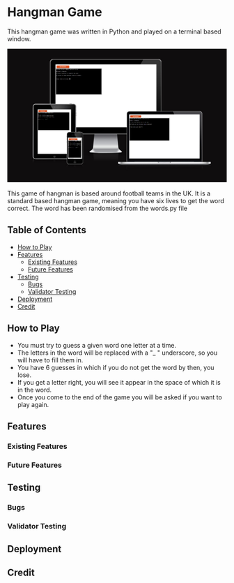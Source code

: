 # **Hangman Game**

This hangman game was written in Python and played on a terminal based window.

![Am I responsive](assets/readme-images/am-i-responsive.jpg)

This game of hangman is based around football teams in the UK. It is a standard based hangman game, meaning you have six lives to get the word correct.
The word has been randomised from the words.py file

## **Table of Contents**

- [How to Play](#how-to-play)
- [Features](#features)
    - [Existing Features](#existing-features)
    - [Future Features](#future-features)
- [Testing](#testing)
    - [Bugs](#bugs)
    - [Validator Testing](#vaidation)
- [Deployment](#deployment)
- [Credit](#credit)

## **How to Play**

* You must try to guess a given word one letter at a time.
* The letters in the word will be replaced with a "_ " underscore, so you will have to fill them in.
* You have 6 guesses in which if you do not get the word by then, you lose.
* If you get a letter right, you will see it appear in the space of which it is in the word.
* Once you come to the end of the game you will be asked if you want to play again. 

## **Features**

### Existing Features

### Future Features

## **Testing**

### Bugs

### Validator Testing

## **Deployment**

## **Credit**